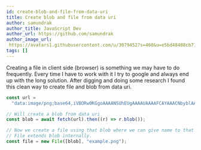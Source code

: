 ```yaml
---
id: create-blob-and-file-from-data-uri
title: Create blob and file from data uri
author: samundrak
author_title: JavaScript Dev
author_url: https://github.com/samundrak
author_image_url: 
 https://avatars1.githubusercontent.com/u/3079452?s=460&u=e5bd48488cb71b665ea5403192c6b8a963644a08&v=4
tags: []
---
```


Creating a file in client side (browser) is something we may have to do frequently. Every time I have to work with it I try to google
and always end up with the long solution. After digging and doing some research I found this clean way to create file and blob from data uri.

<!-- truncate  -->

```js
const url =
  "data:image/png;base64,iVBORw0KGgoAAAANSUhEUgAAAAUAAAAFCAYAAACNbyblAAAAHElEQVQI12P4//8/w38GIAXDIBKE0DHxgljNBAAO9TXL0Y4OHwAAAABJRU5ErkJggg==";

// Will create a blob from data uri
const blob = await fetch(url).then((r) => r.blob());

// Now we create a file using that blob where we can give name to that blob.
// File extends blob internally.
const file = new File([blob], "example.png");
```
